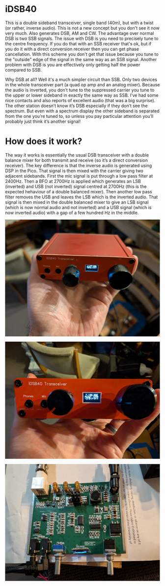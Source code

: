 # iDSB40
This is a double sideband transceiver, single band (40m), but with a twist (or rather, inverse audio). This is not a new concept but you don't see it now very much. Also generates DSB, AM and CW. The advantage over normal DSB is two SSB signals. The issue with DSB is you need to precisely tune to the centre frequency. If you do that with an SSB receiver that's ok, but if you do it with a direct conversion receiver then you can get phase cancellation. With this scheme you don't get that issue because you tune to the "outside" edge of the signal in the same way as an SSB signal. Another problem with DSB is you are effectively only getting half the power compared to SSB.
 
Why DSB at all? Well it's a much simpler circuit than SSB. Only two devices in the whole transceiver part (a quad op amp and an analog mixer). Because the audio is inverted, you don’t tune to the suppressed carrier you tune to the upper or lower sideband in exactly the same way as SSB. I’ve had some nice contacts and also reports of excellent audio (that was a big surprise). The other station doesn’t know it’s DSB especially if they don’t see the spectrum. But even with a spectrum display the other sideband is separated from the one you’re tuned to, so unless you pay particular attention you’ll probably just think it’s another signal!

# How does it work?
The way it works is essentially the usual DSB transceiver with a double balance mixer for both transmit and receive (so it’s a direct conversion receiver). The key difference is that the inverse audio is generated using DSP in the Pico. That signal is then mixed with the carrier giving two adjacent sidebands. First the mic signal is put through a low pass filter at 2400Hz. Then a BFO at 2700Hz is applied which generates an LSB (inverted) and USB (not inverted) signal centred at 2700Hz (this is the expected hehaviour of a double balanced mixer). Then another low pass filter removes the USB and leaves the LSB which is the inverted audio. That signal is then mixed in the double balanced mixer to give an LSB signal (which is now normal audio and not inverted) and a USB signal (which is now inverted audio) with a gap of a few hundred Hz in the middle.

![alt text](https://github.com/ianm8/iDSB40/blob/main/docs/iDSB40-1.jpg?raw=true)

![alt text](https://github.com/ianm8/iDSB40/blob/main/docs/iDSB40-2.jpg?raw=true)

![alt text](https://github.com/ianm8/iDSB40/blob/main/docs/iDSB40-PCB-Complete.jpg?raw=true)
